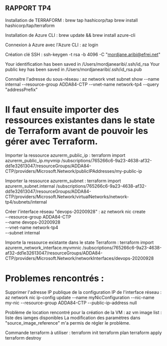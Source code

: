## RAPPORT TP4

Installation de TERRAFORM :
brew tap hashicorp/tap
brew install hashicorp/tap/terraform


Installation de Azure CLI :
brew update && brew install azure-cli


Connexion à Azure avec l'Azure CLI :
az login


Création clé SSH :
ssh-keygen -t rsa -b 4096 -C "mordjane.aribi@efrei.net"


Your identification has been saved in /Users/mordjanearibi/.ssh/id_rsa
Your public key has been saved in /Users/mordjanearibi/.ssh/id_rsa.pub

Connaitre l'adresse du sous-réseau :
az network vnet subnet show --name internal --resource-group ADDA84-CTP --vnet-name network-tp4 --query "addressPrefix"


# Il faut ensuite importer des ressources existantes dans le state de Terraform avant de pouvoir les gérer avec Terraform.

Importer la ressource azurerm_public_ip :
terraform import azurerm_public_ip.myvmip /subscriptions/765266c6-9a23-4638-af32-dd1e32613047/resourceGroups/ADDA84-CTP/providers/Microsoft.Network/publicIPAddresses/my-public-ip

Importer la ressource azurerm_subnet :
terraform import azurerm_subnet.internal /subscriptions/765266c6-9a23-4638-af32-dd1e32613047/resourceGroups/ADDA84-CTP/providers/Microsoft.Network/virtualNetworks/network-tp4/subnets/internal


Créer l'interface réseau "devops-20200928" :
az network nic create \
    --resource-group ADDA84-CTP \
    --name devops-20200928 \
    --vnet-name network-tp4 \
    --subnet internal

Importe la ressource existante dans le state Terraform :
terraform import azurerm_network_interface.myvmnic /subscriptions/765266c6-9a23-4638-af32-dd1e32613047/resourceGroups/ADDA84-CTP/providers/Microsoft.Network/networkInterfaces/devops-20200928


# Problemes rencontrés : 
Supprimer l'adresse IP publique de la configuration IP de l'interface réseau :
az network nic ip-config update --name myNicConfiguration --nic-name my-nic --resource-group ADDA84-CTP --public-ip-address null


Problème de location rencontré pour la création de la VM :
az vm image list : liste des iamges disponibles
La modification des paramètres dans "source_image_reference" m'a permis de régler le problème.


Commande terraform à utiliser :
terraform init
terraform plan
terraform apply
terraform destroy

